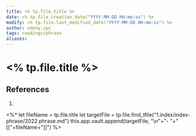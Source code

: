 ```yaml
---
title: <% tp.file.title %>
date: <% tp.file.creation_date("YYYY-MM-DD HH:mm:ss") %>
modify: <% tp.file.last_modified_date("YYYY-MM-DD HH:mm:ss") %>
author: edony.zpc
tags: readings/phrase
aliases: 
---
```


# <% tp.file.title %>


## References
1. 

<%* 
    let fileName = tp.file.title
    let targetFile = tp.file.find_tfile("1.index/index-phrase/2022 phrase.md")
    this.app.vault.append(targetFile, "\n"+"- "+"[["+fileName+"]]")
%>